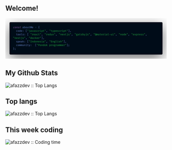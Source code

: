 ## Welcome!

![About Me](https://github.com/afazzdev/afazzdev/blob/master/assets/AboutMe.png)

## My Github Stats

<p align="left"><img src="https://github-readme-stats.vercel.app/api?username=afazzdev&theme=tokyonight&show_icons=true" alt="afazzdev :: Top Langs" /></p>

## Top langs

 <p align="left"><img src="https://github-readme-stats.vercel.app/api/top-langs/?username=afazzdev&layout=compact&count_private=true&show_icons=true&theme=tokyonight" alt="afazzdev :: Top Langs" /></p>

## This week coding

 <p align="left"><img src="https://github-readme-stats.vercel.app/api/wakatime?username=afazzdev&theme=tokyonight" alt="afazzdev :: Coding time" /></p>
